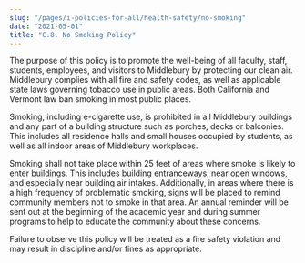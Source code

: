 ```yaml
---
slug: "/pages/i-policies-for-all/health-safety/no-smoking"
date: "2021-05-01"
title: "C.8. No Smoking Policy"
---
```


<span>The purpose of this policy is to promote the well-being of all faculty, staff, students, employees, and visitors to Middlebury by protecting our clean air. Middlebury complies with all fire and safety codes, as well as applicable state laws governing tobacco use in public areas. Both California and Vermont law ban smoking in most public places.</span><span> </span>

<span>Smoking, including e-cigarette use, is prohibited in all Middlebury buildings and any part of a building structure such as porches, decks or balconies. This includes all residence halls and small houses occupied by students, as well as all indoor areas of Middlebury workplaces.</span><span> </span>

<span>Smoking shall not take place within 25 feet of areas where smoke is likely to enter buildings.<span></span> This includes building entranceways, near open windows, and especially near building air intakes. Additionally, in areas where there is a high frequency of problematic smoking, signs will be placed to remind community members not to smoke in that area. An annual reminder will be sent out at the beginning of the academic year and during summer programs to help to educate the community about these concerns.</span><span> </span>

<span>Failure to observe this policy will be treated as a fire safety violation and may result in discipline and/or fines as appropriate.</span>
